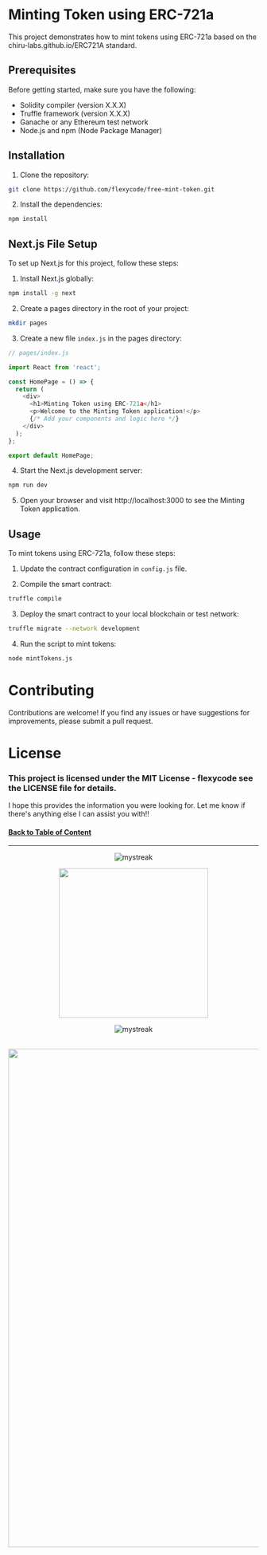# Minting Token using ERC-721a

This project demonstrates how to mint tokens using ERC-721a based on the chiru-labs.github.io/ERC721A standard.

## Prerequisites

Before getting started, make sure you have the following:

* Solidity compiler (version X.X.X)
* Truffle framework (version X.X.X)
* Ganache or any Ethereum test network
* Node.js and npm (Node Package Manager)

## Installation

1. Clone the repository:


```bash
git clone https://github.com/flexycode/free-mint-token.git 
```

2. Install the dependencies:
```bash
npm install 
```
## Next.js File Setup

To set up Next.js for this project, follow these steps:

1. Install Next.js globally:

```bash
npm install -g next
```

2. Create a pages directory in the root of your project:
```bash
mkdir pages
```
3. Create a new file `index.js` in the pages directory:

```javascript
// pages/index.js

import React from 'react';

const HomePage = () => {
  return (
    <div>
      <h1>Minting Token using ERC-721a</h1>
      <p>Welcome to the Minting Token application!</p>
      {/* Add your components and logic here */}
    </div>
  );
};

export default HomePage;
```
4. Start the Next.js development server:

```bash
npm run dev
```

5. Open your browser and visit http://localhost:3000 to see the Minting Token application.

## Usage  

To mint tokens using ERC-721a, follow these steps:

1. Update the contract configuration in `config.js` file.

2. Compile the smart contract:

```bash
truffle compile 
```
3. Deploy the smart contract to your local blockchain or test network:

```bash
truffle migrate --network development 
```

4. Run the script to mint tokens:
```bash
node mintTokens.js
```

# Contributing
Contributions are welcome! If you find any issues or have suggestions for improvements, please submit a pull request.

# License

### This project is licensed under the MIT License - flexycode see the LICENSE file for details.


I hope this provides the information you were looking for. Let me know if there's anything else I can assist you with!!

<!-- Introduction Pannel button link, it will redirect to the top -->
#### [Back to Table of Content](#installation)
<!-- End point line insert Thanks for visiting enjoy your day, feel free to modify this  -->
---
<p align="center">
<img src="https://readme-typing-svg.demolab.com/?lines=Thanks+For+Visiting+Enjoy+Your+Day+~!;" alt="mystreak"/>
</p>

<!-- Genshin Impact -->
<div align="center">
<img src="https://media.giphy.com/media/qr4CNpxIL6wwNUYZsL/giphy.gif?cid=ecf05e47iqq0k4rx0kv1fb3w4hl8dja3ouiqzx4vz1665i6b&ep=v1_stickers_search&rid=giphy.gif&ct=s" width="300">
</div>

<!-- End point line insert Comeback again next time, feel free to modify this  -->
<p align="center">
<img src="https://readme-typing-svg.demolab.com/?lines=💎💎Come+Back+Again+next+time💎💎" alt="mystreak"/>
</p>

</p>
    
<br>
<!-- End point insert background effect line of sight color red -->
<img src="https://user-images.githubusercontent.com/74038190/212284100-561aa473-3905-4a80-b561-0d28506553ee.gif" width="1000">

